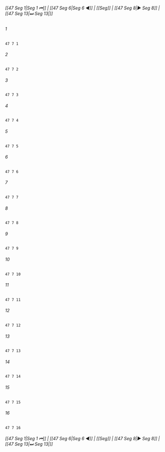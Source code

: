
###### [[47 Seg 1|Seg 1 ⏮]] | [[47 Seg 6|Seg 6 ◀]] | [[Seg]] | [[47 Seg 8|▶ Seg 8]] | [[47 Seg 13|⏭ Seg 13|]]

###### 1
``` verse
47 7 1 
```
###### 2
``` verse
47 7 2 
```
###### 3
``` verse
47 7 3 
```
###### 4
``` verse
47 7 4 
```
###### 5
``` verse
47 7 5 
```
###### 6
``` verse
47 7 6 
```
###### 7
``` verse
47 7 7 
```
###### 8
``` verse
47 7 8 
```
###### 9
``` verse
47 7 9 
```
###### 10
``` verse
47 7 10 
```
###### 11
``` verse
47 7 11 
```
###### 12
``` verse
47 7 12 
```
###### 13
``` verse
47 7 13 
```
###### 14
``` verse
47 7 14 
```
###### 15
``` verse
47 7 15 
```
###### 16
``` verse
47 7 16 
```

###### [[47 Seg 1|Seg 1 ⏮]] | [[47 Seg 6|Seg 6 ◀]] | [[Seg]] | [[47 Seg 8|▶ Seg 8]] | [[47 Seg 13|⏭ Seg 13|]]

